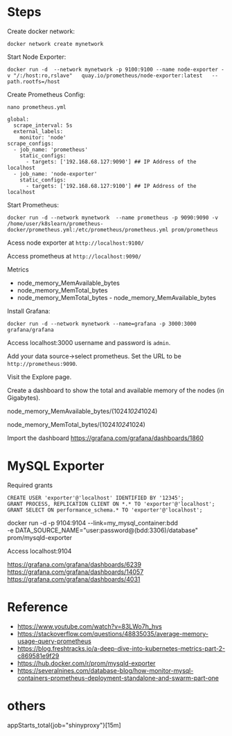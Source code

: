 # Steps
Create docker network:

`docker network create mynetwork`

Start Node Exporter:

`docker run -d  --network mynetwork -p 9100:9100 --name node-exporter -v "/:/host:ro,rslave"   quay.io/prometheus/node-exporter:latest   --path.rootfs=/host`

Create Prometheus Config:

`nano prometheus.yml`

```
global:
  scrape_interval: 5s
  external_labels:
    monitor: 'node'
scrape_configs:
  - job_name: 'prometheus'
    static_configs:
      - targets: ['192.168.68.127:9090'] ## IP Address of the localhost
  - job_name: 'node-exporter'
    static_configs:
      - targets: ['192.168.68.127:9100'] ## IP Address of the localhost
```

Start Prometheus:

`docker run -d --network mynetwork  --name prometheus -p 9090:9090 -v /home/user/k8slearn/prometheus-docker/prometheus.yml:/etc/prometheus/prometheus.yml prom/prometheus`


Acess node exporter at 
`http://localhost:9100/`

Access prometheus at 
`http://localhost:9090/`


Metrics
- node_memory_MemAvailable_bytes
- node_memory_MemTotal_bytes 
- node_memory_MemTotal_bytes - node_memory_MemAvailable_bytes

Install Grafana:

`docker run -d --network mynetwork --name=grafana -p 3000:3000 grafana/grafana`

Access localhost:3000
username and password is `admin`.

Add your data source->select prometheus.
Set the URL to be `http://prometheus:9090`.

Visit the Explore page. 

Create a dashboard to show the total and available memory of the nodes (in Gigabytes).

node_memory_MemAvailable_bytes/(1024*1024*1024)

node_memory_MemTotal_bytes/(1024*1024*1024)

Import the dashboard
https://grafana.com/grafana/dashboards/1860

# MySQL Exporter

Required grants
```
CREATE USER 'exporter'@'localhost' IDENTIFIED BY '12345';
GRANT PROCESS, REPLICATION CLIENT ON *.* TO 'exporter'@'localhost';
GRANT SELECT ON performance_schema.* TO 'exporter'@'localhost';
```

docker run -d -p 9104:9104 --link=my_mysql_container:bdd  \
        -e DATA_SOURCE_NAME="user:password@(bdd:3306)/database" prom/mysqld-exporter

Access localhost:9104

https://grafana.com/grafana/dashboards/6239
https://grafana.com/grafana/dashboards/14057
https://grafana.com/grafana/dashboards/4031

# Reference

- https://www.youtube.com/watch?v=83LWo7h_hvs
- https://stackoverflow.com/questions/48835035/average-memory-usage-query-prometheus
- https://blog.freshtracks.io/a-deep-dive-into-kubernetes-metrics-part-2-c869581e9f29
- https://hub.docker.com/r/prom/mysqld-exporter
- https://severalnines.com/database-blog/how-monitor-mysql-containers-prometheus-deployment-standalone-and-swarm-part-one


# others

appStarts_total{job="shinyproxy"}[15m]